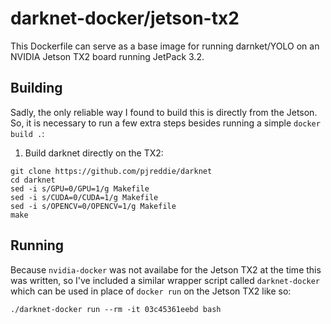 darknet-docker/jetson-tx2
=========================
This Dockerfile can serve as a base image for running darnket/YOLO on an NVIDIA
Jetson TX2 board running JetPack 3.2.

Building
--------
Sadly, the only reliable way I found to build this is directly from the Jetson.
So, it is necessary to run a few extra steps besides running a simple
`docker build .`:

1. Build darknet directly on the TX2:
```
git clone https://github.com/pjreddie/darknet
cd darknet
sed -i s/GPU=0/GPU=1/g Makefile
sed -i s/CUDA=0/CUDA=1/g Makefile
sed -i s/OPENCV=0/OPENCV=1/g Makefile
make
```

Running
-------
Because `nvidia-docker` was not availabe for the Jetson TX2 at the time this
was written, so I've included a similar wrapper script called `darknet-docker`
which can be used in place of `docker run` on the Jetson TX2 like so:

```
./darknet-docker run --rm -it 03c45361eebd bash
```

